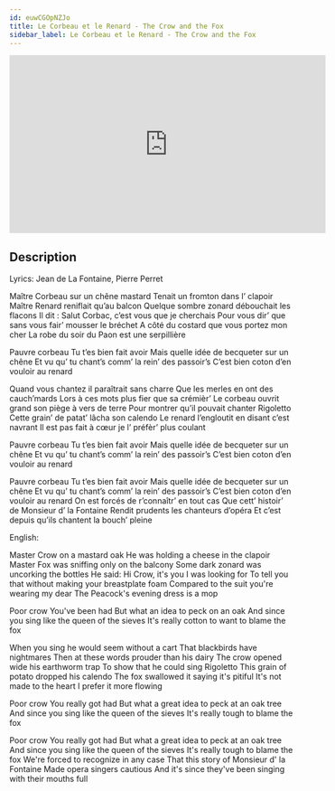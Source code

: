 ```yaml
---
id: euwCGOpNZJo
title: Le Corbeau et le Renard - The Crow and the Fox
sidebar_label: Le Corbeau et le Renard - The Crow and the Fox
---
```


<iframe
  width="560"
  height="315"
  src="https://www.youtube.com/embed/euwCGOpNZJo"
  title="YouTube video player"
  frameborder="0"
  allow="accelerometer; autoplay; clipboard-write; encrypted-media; gyroscope; picture-in-picture; web-share"
  referrerpolicy="strict-origin-when-cross-origin"
  allowfullscreen
></iframe>

## Description

Lyrics: Jean de La Fontaine, Pierre Perret

Maître Corbeau sur un chêne mastard
Tenait un fromton dans l’ clapoir
Maître Renard reniflait qu’au balcon
Quelque sombre zonard débouchait les flacons
Il dit : Salut Corbac, c’est vous que je cherchais
Pour vous dir’ que sans vous fair’ mousser le bréchet
A côté du costard que vous portez mon cher
La robe du soir du Paon est une serpillière

Pauvre corbeau
Tu t’es bien fait avoir
Mais quelle idée de becqueter sur un chêne
Et vu qu’ tu chant’s comm’ la rein’ des passoir’s
C’est bien coton d’en vouloir au renard

Quand vous chantez il paraîtrait sans charre
Que les merles en ont des cauch’mards
Lors à ces mots plus fier que sa crémièr’
Le corbeau ouvrit grand son piège à vers de terre
Pour montrer qu’il pouvait chanter Rigoletto
Cette grain’ de patat’ lâcha son calendo
Le renard l’engloutit en disant c’est navrant
Il est pas fait à cœur je l’ préfèr’ plus coulant

Pauvre corbeau
Tu t’es bien fait avoir
Mais quelle idée de becqueter sur un chêne
Et vu qu’ tu chant’s comm’ la rein’ des passoir’s
C’est bien coton d’en vouloir au renard

Pauvre corbeau
Tu t’es bien fait avoir
Mais quelle idée de becqueter sur un chêne
Et vu qu’ tu chant’s comm’ la rein’ des passoir’s
C’est bien coton d’en vouloir au renard
On est forcés de r’connaîtr’ en tout cas
Que cett’ histoir’ de Monsieur d’ la Fontaine
Rendit prudents les chanteurs d’opéra
Et c’est depuis qu’ils chantent la bouch’ pleine

English:

Master Crow on a mastard oak
He was holding a cheese in the clapoir
Master Fox was sniffing only on the balcony
Some dark zonard was uncorking the bottles
He said: Hi Crow, it's you I was looking for
To tell you that without making your breastplate foam
Compared to the suit you're wearing my dear
The Peacock's evening dress is a mop

Poor crow
You've been had
But what an idea to peck on an oak
And since you sing like the queen of the sieves
It's really cotton to want to blame the fox

When you sing he would seem without a cart
That blackbirds have nightmares
Then at these words prouder than his dairy
The crow opened wide his earthworm trap
To show that he could sing Rigoletto
This grain of potato dropped his calendo
The fox swallowed it saying it's pitiful
It's not made to the heart I prefer it more flowing

Poor crow
You really got had
But what a great idea to peck at an oak tree
And since you sing like the queen of the sieves
It's really tough to blame the fox

Poor crow
You really got had
But what a great idea to peck at an oak tree
And since you sing like the queen of the sieves
It's really tough to blame the fox
We're forced to recognize in any case
That this story of Monsieur d' la Fontaine
Made opera singers cautious
And it's since they've been singing with their mouths full
